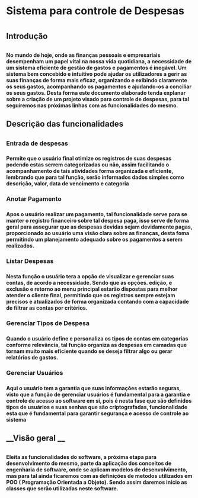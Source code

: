 # __Sistema para controle de Despesas__ <h1>

## __Introdução__ <h2>

#### No mundo de hoje, onde as finanças pessoais e empresariais desempenham um papel vital na nossa vida quotidiana, a necessidade de um sistema eficiente de gestão de gastos e pagamentos é inegável. Um sistema bem concebido e intuitivo pode ajudar os utilizadores a gerir as suas finanças de forma mais eficaz, organizando e exibindo claramente os seus gastos, acompanhando os pagamentos e ajudando-os a conciliar os seus gastos. Desta forma este documento elaborado tenda explanar sobre a criação de um  projeto visado para controle de despesas, para tal seguiremos nas próximas linhas com as funcionalidades do mesmo. <h4>

## __Descrição das funcionalidades__ <h2>

### __Entrada de despesas__ <h3>
#### Permite que o usuário final otimize os registros de suas despesas podendo estas serrem categorizadas ou não, assim facilitando o acompanhamento de tais atividades forma organizada e eficiente, lembrando que para tal função, serão informados dados simples como descrição, valor, data de vencimento e categoria  <h4>

### __Anotar Pagamento__ <h3>
#### Apos o usuário realizar um pagamento, tal funcionalidade serve para se manter o registro financeiro sobre tal despesa paga, isso serve de forma geral para assegurar que as despesas devidas sejam devidamente pagas, proporcionado ao usuário uma visão clara sobre as finanças, desta foma permitindo um planejamento adequado sobre os pagamentos a serem realizados.   <h4>

### __Listar Despesas__ <h3>
#### Nesta função o usuário tera a opção de visualizar e gerenciar suas contas, de acordo a necessidade. Sendo que as opções. edição, e exclusão e retorno ao menu principal  estarão dispostas para melhor atender o cliente final, permitindo que os registros sempre estejam precisos e atualizados de forma organizada contando com a capacidade de filtrar as contas por critérios.  <h4>

### __Gerenciar Tipos de Despesa__ <h3>
#### Quando o usuário define e personaliza os tipos de contas em categorias conforme relevância, tal função organiza as despesas em camadas que tornam muito mais eficiente quando se deseja filtrar algo ou gerar relatórios de gastos. <h4>

### __Gerenciar Usuários__ <h3>
#### Aqui o usuário tem a garantia que suas informações estarão seguras, visto que a função de gerenciar usuários é fundamental para a garantia e controle de acesso ao software em si, pois é nesta fase que são definidos tipos de usuários e suas senhas que são criptografadas, funcionalidade esta que é fundamental para garantir segurança e acesso de controle ao sistema<h4> 

## __Visão geral __ <h2>
#### Eleita as funcionalidades do software, a próxima etapa para desenvolvimento do mesmo, parte da aplicação dos conceitos de engenharia de software, onde se aplicam modelos de desenvolvimento, mas para tal ainda ficaremos com as definições de metodos utilizados em POO ( Programação Orientada a Objeto). Sendo assim daremos início as classes que serão utilizadas neste software.  <h4>
